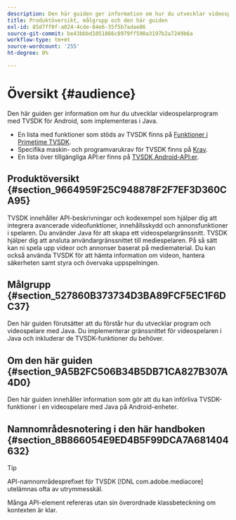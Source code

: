 ```yaml
---
description: Den här guiden ger information om hur du utvecklar videospelarprogram med TVSDK för Android, som implementeras i Java.
title: Produktöversikt, målgrupp och den här guiden
exl-id: 85d7ff0f-a024-4cde-84e6-35f5b7adae86
source-git-commit: be43bbbd1051886c8979ff590a3197b2a7249b6a
workflow-type: tm+mt
source-wordcount: '255'
ht-degree: 0%

---
```


# Översikt {#audience}

Den här guiden ger information om hur du utvecklar videospelarprogram med TVSDK för Android, som implementeras i Java.

<!--<a id="section_FC24E86A2E6442B8A3769160769BBDFA"></a>-->

* En lista med funktioner som stöds av TVSDK finns på [Funktioner i Primetime TVSDK](../../../tvsdk-3x-android-prog/android-3x-introduction/overview-prod-audience-guide/android-3x-overview-of-the-player.md).
* Specifika maskin- och programvarukrav för TVSDK finns på [Krav](../../../tvsdk-3x-android-prog/android-3x-introduction/android-3x-requirements.md).
* En lista över tillgängliga API:er finns på [TVSDK Android-API:er](https://help.adobe.com/en_US/primetime/api/psdk/javadoc3.5/index.html).

## Produktöversikt {#section_9664959F25C948878F2F7EF3D360CA95}

TVSDK innehåller API-beskrivningar och kodexempel som hjälper dig att integrera avancerade videofunktioner, innehållsskydd och annonsfunktioner i spelaren. Du använder Java för att skapa ett videospelargränssnitt. TVSDK hjälper dig att ansluta användargränssnittet till mediespelaren. På så sätt kan ni spela upp videor och annonser baserat på mediematerial. Du kan också använda TVSDK för att hämta information om videon, hantera säkerheten samt styra och övervaka uppspelningen.

## Målgrupp {#section_527860B373734D3BA89FCF5EC1F6DC37}

Den här guiden förutsätter att du förstår hur du utvecklar program och videospelare med Java. Du implementerar gränssnittet för videospelaren i Java och inkluderar de TVSDK-funktioner du behöver.

## Om den här guiden {#section_9A5B2FC506B34B5DB71CA827B307A4D0}

Den här guiden innehåller information som gör att du kan införliva TVSDK-funktioner i en videospelare med Java på Android-enheter.

## Namnområdesnotering i den här handboken {#section_8B866054E9ED4B5F99DCA7A681404632}

>[!TIP]
>
>API-namnområdesprefixet för TVSDK [!DNL com.adobe.mediacore] utelämnas ofta av utrymmesskäl.
>
>Många API-element refereras utan sin överordnade klassbeteckning om kontexten är klar.
